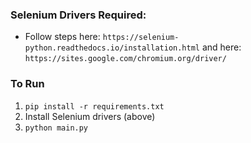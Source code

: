 ### Selenium Drivers Required:
- Follow steps here: `https://selenium-python.readthedocs.io/installation.html` and here: `https://sites.google.com/chromium.org/driver/`

### To Run
1. `pip install -r requirements.txt`
2. Install Selenium drivers (above)
3. `python main.py`